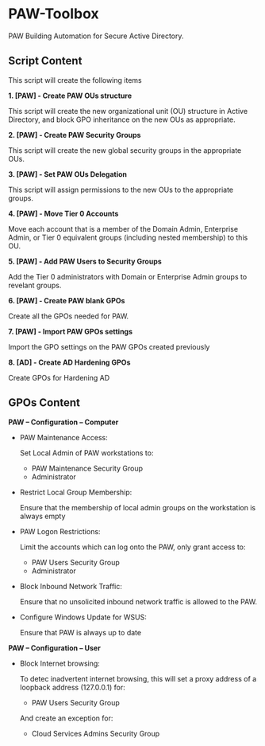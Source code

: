 # PAW-Toolbox
PAW Building Automation for Secure Active Directory.

## Script Content
This script will create the following items

**1. [PAW] - Create PAW OUs structure**

This script will create the new organizational unit (OU) structure in Active Directory, and block GPO inheritance on the new OUs as appropriate.

**2. [PAW] - Create PAW Security Groups**

This script will create the new global security groups in the appropriate OUs.

**3. [PAW] - Set PAW OUs Delegation**

This script will assign permissions to the new OUs to the appropriate groups.

**4. [PAW] - Move Tier 0 Accounts**

Move each account that is a member of the Domain Admin, Enterprise Admin, or Tier 0 equivalent groups (including nested membership) to this OU.

**5. [PAW] - Add PAW Users to Security Groups**

Add the Tier 0 administrators with Domain or Enterprise Admin groups to revelant groups.

**6. [PAW] - Create PAW blank GPOs**

Create all the GPOs needed for PAW.

**7. [PAW] - Import PAW GPOs settings**

Import the GPO settings on the PAW GPOs created previously

**8. [AD] - Create AD Hardening GPOs**

Create GPOs for Hardening AD

## GPOs Content


**PAW – Configuration – Computer**
- PAW Maintenance Access:
    
    Set Local Admin of PAW workstations to:
  - PAW Maintenance Security Group
  - Administrator
- Restrict Local Group Membership:
  
    Ensure that the membership of local admin groups on the workstation is always empty
- PAW Logon Restrictions:
  
    Limit the accounts which can log onto the PAW, only grant access to:
  - PAW Users Security Group
  - Administrator
- Block Inbound Network Traffic:
  
    Ensure that no unsolicited inbound network traffic is allowed to the PAW.
- Configure Windows Update for WSUS:
  
    Ensure that PAW is always up to date

**PAW – Configuration – User**
- Block Internet browsing:

  To detec inadvertent internet browsing, this will set a proxy address of a loopback address (127.0.0.1) for:
  - PAW Users Security Group
  
  And create an exception for:
  - Cloud Services Admins Security Group
  
 

